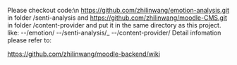 Please checkout code:\n
https://github.com/zhilinwang/emotion-analysis.git in folder /senti-analysis 
and
https://github.com/zhilinwang/moodle-CMS.git  in folder /content-provider
and put it in the same directory as this project.
like:
--/emotion/
--/senti-analysis/_
--/content-provider/
Detail infomation please refer to:

https://github.com/zhilinwang/moodle-backend/wiki
